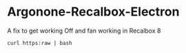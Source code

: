 # Argonone-Recalbox-Electron
A fix to get working Off and fan working in Recalbox 8

```
curl https:raw | bash
